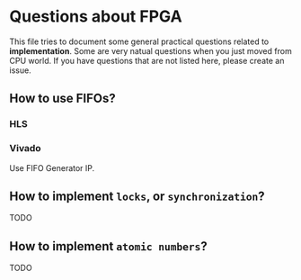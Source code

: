 # Questions about FPGA

This file tries to document some general practical questions related to __implementation__.
Some are very natual questions when you just moved from CPU world.
If you have questions that are not listed here, please create an issue.

## How to use FIFOs?

### HLS

### Vivado

Use FIFO Generator IP. 

## How to implement `locks`, or `synchronization`?

TODO

## How to implement `atomic numbers`?

TODO

